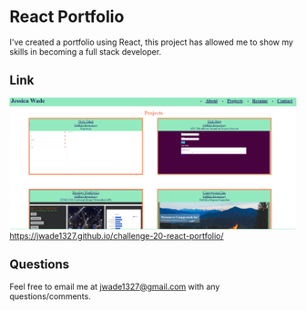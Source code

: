 # React Portfolio
I've created a portfolio using React, this project has allowed me to show my skills in becoming a full stack developer.

## Link
![ReadME image](react-portfolio-screenshot.png)
https://jwade1327.github.io/challenge-20-react-portfolio/

## Questions
Feel free to email me at jwade1327@gmail.com with any questions/comments.